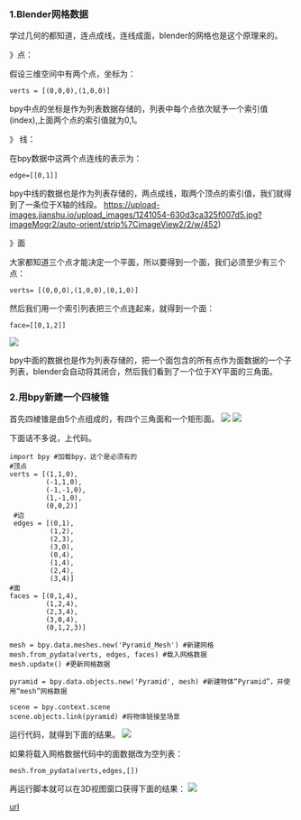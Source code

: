 ### 1.Blender网格数据

学过几何的都知道，连点成线，连线成面，blender的网格也是这个原理来的。

》点：

假设三维空间中有两个点，坐标为：

    verts = [(0,0,0),(1,0,0)]

bpy中点的坐标是作为列表数据存储的，列表中每个点依次赋予一个索引值(index),上面两个点的索引值就为0,1。

》 线：

在bpy数据中这两个点连线的表示为：

    edge=[[0,1]]
    
bpy中线的数据也是作为列表存储的，两点成线，取两个顶点的索引值，我们就得到了一条位于X轴的线段。
https://upload-images.jianshu.io/upload_images/1241054-630d3ca325f007d5.jpg?imageMogr2/auto-orient/strip%7CimageView2/2/w/452)

》面

大家都知道三个点才能决定一个平面，所以要得到一个面，我们必须至少有三个点：

    verts= [(0,0,0),(1,0,0),(0,1,0)]
然后我们用一个索引列表把三个点连起来，就得到一个面：

    face=[[0,1,2]]
![](https://upload-images.jianshu.io/upload_images/1241054-6254ee767ad0cf90.jpg?imageMogr2/auto-orient/strip%7CimageView2/2/w/457)

bpy中面的数据也是作为列表存储的，把一个面包含的所有点作为面数据的一个子列表，blender会自动将其闭合，然后我们看到了一个位于XY平面的三角面。

### 2.用bpy新建一个四棱锥

首先四棱锥是由5个点组成的，有四个三角面和一个矩形面。
![](https://upload-images.jianshu.io/upload_images/1241054-a70306203921275e.jpg?imageMogr2/auto-orient/strip%7CimageView2/2/w/439)
![](https://upload-images.jianshu.io/upload_images/1241054-2835164d64ba7625.jpg?imageMogr2/auto-orient/strip%7CimageView2/2/w/458)

下面话不多说，上代码。

    import bpy #加载bpy，这个是必须有的 
    #顶点
    verts = [(1,1,0), 
             (-1,1,0), 
             (-1,-1,0), 
             (1,-1,0), 
             (0,0,2)] 
     #边 
     edges = [(0,1), 
              (1,2), 
              (2,3), 
              (3,0), 
              (0,4), 
              (1,4), 
              (2,4), 
              (3,4)] 
    #面 
    faces = [(0,1,4), 
             (1,2,4), 
             (2,3,4), 
             (3,0,4), 
             (0,1,2,3)] 
   
    mesh = bpy.data.meshes.new('Pyramid_Mesh') #新建网格 
    mesh.from_pydata(verts, edges, faces) #载入网格数据 
    mesh.update() #更新网格数据 
    
    pyramid = bpy.data.objects.new('Pyramid', mesh) #新建物体“Pyramid”，并使用“mesh”网格数据 
    
    scene = bpy.context.scene 
    scene.objects.link(pyramid) #将物体链接至场景
    
运行代码，就得到下面的结果。
![](https://upload-images.jianshu.io/upload_images/1241054-574cb9a8dc85cabf.jpg?imageMogr2/auto-orient/strip%7CimageView2/2/w/408)

如果将载入网格数据代码中的面数据改为空列表：
    
    mesh.from_pydata(verts,edges,[])
再运行脚本就可以在3D视图窗口获得下面的结果：
![](https://upload-images.jianshu.io/upload_images/1241054-2bae1fd37410f805.jpg?imageMogr2/auto-orient/strip%7CimageView2/2/w/431)



[url](https://www.jianshu.com/p/9b86079d39f7)
